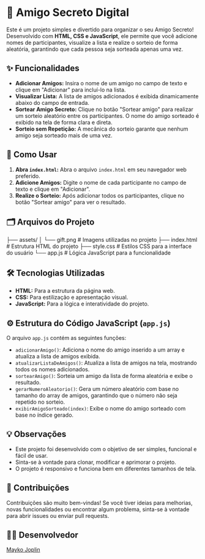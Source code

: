 # 🎁 Amigo Secreto Digital

<p align="center">
 
</p>

Este é um projeto simples e divertido para organizar o seu Amigo Secreto! Desenvolvido com **HTML, CSS e JavaScript**, ele permite que você adicione nomes de participantes, visualize a lista e realize o sorteio de forma aleatória, garantindo que cada pessoa seja sorteada apenas uma vez.

## ✨ Funcionalidades

- **Adicionar Amigos:** Insira o nome de um amigo no campo de texto e clique em "Adicionar" para incluí-lo na lista.
- **Visualizar Lista:** A lista de amigos adicionados é exibida dinamicamente abaixo do campo de entrada.
- **Sortear Amigo Secreto:** Clique no botão "Sortear amigo" para realizar um sorteio aleatório entre os participantes. O nome do amigo sorteado é exibido na tela de forma clara e direta.
- **Sorteio sem Repetição:** A mecânica do sorteio garante que nenhum amigo seja sorteado mais de uma vez.

## 🚀 Como Usar

1. **Abra `index.html`:** Abra o arquivo `index.html` em seu navegador web preferido.
2. **Adicione Amigos:** Digite o nome de cada participante no campo de texto e clique em "Adicionar".
3. **Realize o Sorteio:** Após adicionar todos os participantes, clique no botão "Sortear amigo" para ver o resultado.

## 🗂️ Arquivos do Projeto

├── assets/
│ └── gift.png # Imagens utilizadas no projeto
├── index.html # Estrutura HTML do projeto
├── style.css # Estilos CSS para a interface do usuário
└── app.js # Lógica JavaScript para a funcionalidade
## 🛠️ Tecnologias Utilizadas

- **HTML:** Para a estrutura da página web.
- **CSS:** Para estilização e apresentação visual.
- **JavaScript:** Para a lógica e interatividade do projeto.

## ⚙️ Estrutura do Código JavaScript (`app.js`)

O arquivo `app.js` contém as seguintes funções:

- `adicionarAmigo()`: Adiciona o nome do amigo inserido a um array e atualiza a lista de amigos exibida.
- `atualizarListaDeAmigos()`: Atualiza a lista de amigos na tela, mostrando todos os nomes adicionados.
- `sortearAmigo()`: Sorteia um amigo da lista de forma aleatória e exibe o resultado.
- `gerarNumeroAleatorio()`: Gera um número aleatório com base no tamanho do array de amigos, garantindo que o número não seja repetido no sorteio.
- `exibirAmigoSorteado(index)`: Exibe o nome do amigo sorteado com base no índice gerado.

## 💡 Observações

- Este projeto foi desenvolvido com o objetivo de ser simples, funcional e fácil de usar.
- Sinta-se à vontade para clonar, modificar e aprimorar o projeto.
- O projeto é responsivo e funciona bem em diferentes tamanhos de tela.

## 🤝 Contribuições

Contribuições são muito bem-vindas! Se você tiver ideias para melhorias, novas funcionalidades ou encontrar algum problema, sinta-se à vontade para abrir issues ou enviar pull requests.

## 🧑‍💻 Desenvolvedor

[Mayko Joplin](https://github.com/assismayko)
